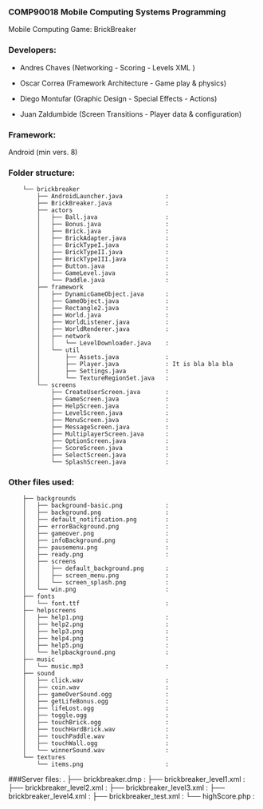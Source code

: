 ### COMP90018 Mobile Computing Systems Programming

Mobile Computing Game: BrickBreaker

### Developers:

* Andres Chaves (Networking - Scoring - Levels XML )

* Oscar Correa (Framework Architecture - Game play & physics)

* Diego Montufar (Graphic Design - Special Effects - Actions)

* Juan Zaldumbide (Screen Transitions - Player data & configuration)

### Framework: 
Android (min vers. 8)

### Folder structure:

                
        └── brickbreaker
            ├── AndroidLauncher.java 			:
            ├── BrickBreaker.java 				:
            ├── actors
            │   ├── Ball.java 					:
            │   ├── Bonus.java 					:
            │   ├── Brick.java 					:
            │   ├── BrickAdapter.java 			:
            │   ├── BrickTypeI.java 			:
            │   ├── BrickTypeII.java 			:
            │   ├── BrickTypeIII.java 			:
            │   ├── Button.java 				:
            │   ├── GameLevel.java 				:
            │   └── Paddle.java 				:
            ├── framework
            │   ├── DynamicGameObject.java 		:
            │   ├── GameObject.java 			:
            │   ├── Rectangle2.java 			:
            │   ├── World.java 					:
            │   ├── WorldListener.java 			:
            │   ├── WorldRenderer.java 			:
            │   ├── network
            │   │   └── LevelDownloader.java 	:
            │   └── util
            │       ├── Assets.java 			:
            │       ├── Player.java 			: It is bla bla bla
            │       ├── Settings.java 			:
            │       └── TextureRegionSet.java 	:
            └── screens
                ├── CreateUserScreen.java 		: 		
                ├── GameScreen.java 			:
                ├── HelpScreen.java 			:
                ├── LevelScreen.java 			:
                ├── MenuScreen.java 			:
                ├── MessageScreen.java 			:
                ├── MultiplayerScreen.java 		:
                ├── OptionScreen.java 			:
                ├── ScoreScreen.java 			:
                ├── SelectScreen.java 			:
                └── SplashScreen.java 			:

### Other files used:

        ├── backgrounds
        │   ├── background-basic.png 			:
        │   ├── background.png 					:
        │   ├── default_notification.png 		:
        │   ├── errorBackground.png 			:
        │   ├── gameover.png 					:
        │   ├── infoBackground.png 				:
        │   ├── pausemenu.png 					:
        │   ├── ready.png 						:
        │   ├── screens
        │   │   ├── default_background.png 		:
        │   │   ├── screen_menu.png 			:
        │   │   └── screen_splash.png 			:
        │   └── win.png 						:      
        ├── fonts
        │   └── font.ttf 						:
        ├── helpscreens
        │   ├── help1.png 						:
        │   ├── help2.png 						:
        │   ├── help3.png 						:
        │   ├── help4.png 						:
        │   ├── help5.png 						:
        │   └── helpbackground.png 				:
        ├── music
        │   └── music.mp3 						:
        ├── sound
        │   ├── click.wav 						:
        │   ├── coin.wav 						:
        │   ├── gameOverSound.ogg 				:
        │   ├── getLifeBonus.ogg 				:
        │   ├── lifeLost.ogg 					:
        │   ├── toggle.ogg 						:
        │   ├── touchBrick.ogg 					:
        │   ├── touchHardBrick.wav 				:
        │   ├── touchPaddle.wav 				:
        │   ├── touchWall.ogg 					:
        │   └── winnerSound.wav 				:
        └── textures
            └── items.png 						:


###Server files:
        .
        ├── brickbreaker.dmp 					:
        ├── brickbreaker_level1.xml 			:
        ├── brickbreaker_level2.xml 			:
        ├── brickbreaker_level3.xml 			:
        ├── brickbreaker_level4.xml 			:
        ├── brickbreaker_test.xml 			:
        └── highScore.php 					: